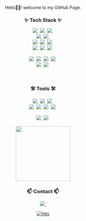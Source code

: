 <p align=center>
Hello🤘🏻! welcome to my GitHub Page. 
</p>

[//]: # "[![NOMAD's github stats](https://github-readme-stats.vercel.app/api?username=restinbeat)](https://github.com/restinbeat/restinbeat)"

<h3 align="center">✨ Tech Stack ✨</h3>
<div align="center">
    <img src="https://img.shields.io/badge/Java-007396?style=for-the-badge&logo=java&logoColor=white" />&nbsp
    <img src="https://img.shields.io/badge/kolin-352A71?style=for-the-badge&logo=kotlin&logoColor=#white" />&nbsp
    <img src="https://img.shields.io/badge/JPA-59666C?style=for-the-badge&logo=hibernate&logoColor=white" />&nbsp
</div>
<div align="center">
    <img src="https://img.shields.io/badge/spring-6DB33F?style=for-the-badge&logo=spring&logoColor=white" />&nbsp
    <img src="https://img.shields.io/badge/springboot-6DB33F?style=for-the-badge&logo=springboot&logoColor=white" />&nbsp
</div>
<div align="center">
    <img src="https://img.shields.io/badge/mysql-4479A1?style=for-the-badge&logo=mysql&logoColor=white" />&nbsp
    <img src="https://img.shields.io/badge/postgresql-4169E1?style=for-the-badge&logo=postgresql&logoColor=white" />&nbsp
    <img src="https://img.shields.io/badge/oracle-F80000?style=for-the-badge&logo=oracle&logoColor=white" />&nbsp
</div>
<div align="center">
    <img src="https://img.shields.io/badge/gradle-02303A?style=for-the-badge&logo=gradle&logoColor=white" />&nbsp
    <img src="https://img.shields.io/badge/maven-C71A36?style=for-the-badge&logo=apachemaven&logoColor=white" />&nbsp
    <img src="https://img.shields.io/badge/jenkins-D24939?style=for-the-badge&logo=jenkins&logoColor=white" />&nbsp
</div>
<br>
<div align="center"> 
    <img src="https://img.shields.io/badge/javascript-F7DF1E.svg?style=for-the-badge&logo=javascript&logoColor=20232a" />&nbsp
    <img src="https://img.shields.io/badge/vue.js-4FC08D.svg?style=for-the-badge&logo=vue.js&logoColor=white" />&nbsp
    <img src="https://img.shields.io/badge/react-20232a.svg?style=for-the-badge&logo=react&logoColor=61DAFB" />&nbsp
    <img src="https://img.shields.io/badge/html5-E34F26.svg?style=for-the-badge&logo=html5&logoColor=white" />&nbsp
</div>

<div align="center">
    <img src="https://img.shields.io/badge/tailwindcss-1daabb.svg?style=for-the-badge&logo=tailwind-css&logoColor=white" />&nbsp
    <img src="https://img.shields.io/badge/css3-1572B6.svg?style=for-the-badge&logo=css3&logoColor=white" />&nbsp
</div>

<br>
<br>

<h3 align="center">🛠 Tools 🛠</h3>
<div align="center">
    <img src="https://img.shields.io/badge/jira-0052CC.svg?style=for-the-badge&logo=jira&logoColor=white" />&nbsp
    <img src="https://img.shields.io/badge/confluence-172B4D.svg?style=for-the-badge&logo=confluence&logoColor=white" />&nbsp
    <img src="https://img.shields.io/badge/slack-4A154B.svg?style=for-the-badge&logo=slack&logoColor=white" />&nbsp
</div>
<div align="center">
    <img src="https://img.shields.io/badge/git-F05033.svg?style=for-the-badge&logo=git&logoColor=white" />&nbsp
    <img src="https://img.shields.io/badge/github-181717.svg?style=for-the-badge&logo=github&logoColor=white" />&nbsp
    <img src="https://img.shields.io/badge/Notion-F3F3F3.svg?style=for-the-badge&logo=notion&logoColor=black" />&nbsp
    <img src="https://img.shields.io/badge/figma-F24E1E.svg?style=for-the-badge&logo=figma&logoColor=white" />&nbsp
</div>

<br>

<div align="center">
    <img src="https://img.shields.io/badge/VSCode-2C2C32.svg?style=for-the-badge&logo=visual-studio-code&logoColor=22ABF3" />&nbsp
    <img src="https://img.shields.io/badge/intellij-2C2C32.svg?style=for-the-badge&logo=intellijidea&logoColor=F37726" />&nbsp
</div>

<br>

<div align=center>
<a href="https://github.com/restinbeat">
    <img height=180 align="center" src="https://github-readme-stats.vercel.app/api/top-langs?username=restinbeat&layout=compact&langs_count=8&card_width=320&theme=tokyonight" />
</a>

<h3 align="center">📫 Contact 📫</h3>
<div align="center">
    <a href="mailto:thek226@gmail.com">
        <img src="https://img.shields.io/badge/thek226@gmail.com-D14836?style=for-the-badge&logo=gmail&logoColor=white"/>&nbsp
    </a>
</div>

[![Hits](https://hits.seeyoufarm.com/api/count/incr/badge.svg?url=https%3A%2F%2Fgithub.com%2Frestinbeat&count_bg=%2379C83D&title_bg=%23555555&icon=apple.svg&icon_color=%23E7E7E7&title=hits&edge_flat=false)](https://hits.seeyoufarm.com)

[//]: # '[![Gmail Badge](https://img.shields.io/badge/Gmail-d14836?style=flat-square&logo=Gmail&logoColor=white&link=mailto:mindb0xxxx@gmail.com)](mailto:mindb0xxxx@gmail.com)'

</div>
